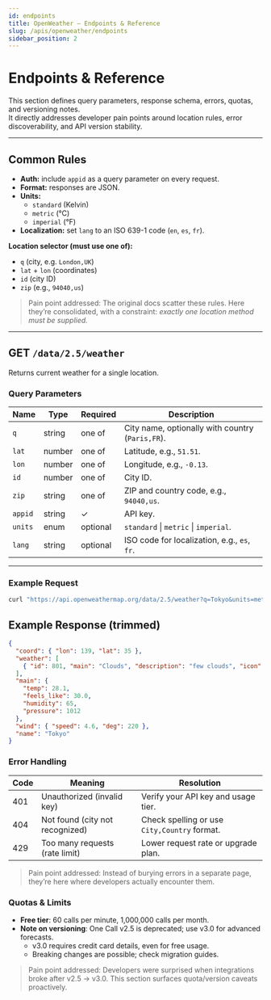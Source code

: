 ```yaml
---
id: endpoints
title: OpenWeather — Endpoints & Reference
slug: /apis/openweather/endpoints
sidebar_position: 2
---
```


# Endpoints & Reference

This section defines query parameters, response schema, errors, quotas, and versioning notes.  
It directly addresses developer pain points around location rules, error discoverability, and API version stability.

---

## Common Rules

- **Auth:** include `appid` as a query parameter on every request.  
- **Format:** responses are JSON.  
- **Units:**  
  - `standard` (Kelvin)  
  - `metric` (°C)  
  - `imperial` (°F)  
- **Localization:** set `lang` to an ISO 639-1 code (`en`, `es`, `fr`).  

**Location selector (must use one of):**
- `q` (city, e.g. `London,UK`)  
- `lat` + `lon` (coordinates)  
- `id` (city ID)  
- `zip` (e.g., `94040,us`)  

> Pain point addressed: The original docs scatter these rules. Here they’re consolidated, with a constraint: *exactly one location method must be supplied.*

---

## GET `/data/2.5/weather`

Returns current weather for a single location.

### Query Parameters

| Name     | Type    | Required | Description |
|----------|---------|----------|-------------|
| `q`      | string  | one of   | City name, optionally with country (`Paris,FR`). |
| `lat`    | number  | one of   | Latitude, e.g., `51.51`. |
| `lon`    | number  | one of   | Longitude, e.g., `-0.13`. |
| `id`     | number  | one of   | City ID. |
| `zip`    | string  | one of   | ZIP and country code, e.g., `94040,us`. |
| `appid`  | string  | ✓        | API key. |
| `units`  | enum    | optional       | `standard` \| `metric` \| `imperial`. |
| `lang`   | string  | optional         | ISO code for localization, e.g., `es`, `fr`. |

---

### Example Request

```bash
curl "https://api.openweathermap.org/data/2.5/weather?q=Tokyo&units=metric&appid=$OPENWEATHER_API_KEY"
```

## Example Response (trimmed)
```json
{
  "coord": { "lon": 139, "lat": 35 },
  "weather": [
    { "id": 801, "main": "Clouds", "description": "few clouds", "icon": "02d" }
  ],
  "main": {
    "temp": 28.1,
    "feels_like": 30.0,
    "humidity": 65,
    "pressure": 1012
  },
  "wind": { "speed": 4.6, "deg": 220 },
  "name": "Tokyo"
}
```
### Error Handling

| Code | Meaning                         | Resolution                                   |
| ---- | ------------------------------- | -------------------------------------------- |
| 401  | Unauthorized (invalid key)      | Verify your API key and usage tier.          |
| 404  | Not found (city not recognized) | Check spelling or use `City,Country` format. |
| 429  | Too many requests (rate limit)  | Lower request rate or upgrade plan.          |

> Pain point addressed: Instead of burying errors in a separate page, they’re here where developers actually encounter them.

### Quotas & Limits 
- **Free tier**: 60 calls per minute, 1,000,000 calls per month. 
- **Note on versioning**: One Call v2.5 is deprecated; use v3.0 for advanced forecasts.
  - v3.0 requires credit card details, even for free usage.
  - Breaking changes are possible; check migration guides.
  
> Pain point addressed: Developers were surprised when integrations broke after v2.5 → v3.0. This section surfaces quota/version caveats proactively.